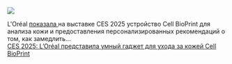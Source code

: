 <!--2025-01-08 09:27:01-->
<div class="yb">
  <div class="rss smaller1 habr"><img src="https://habrastorage.org/webt/yo/xg/k7/yoxgk7gpykpbphcsbpx69it0hjq.jpeg" /><p>L'Oréal <a href="https://www.loreal.com/en/press-release/research-and-innovation/loreal-cell-bioprint/" rel="noopener noreferrer nofollow">показала </a>на выставке CES 2025 устройство Cell BioPrint для анализа кожи и предоставления персонализированных рекомендаций о том, как замедлить... <br><a class="light" href="https://habr.com/ru/news/872178/?utm_source=habrahabr&utm_medium=rss&utm_campaign=872178">CES 2025: L’Oréal представила умный гаджет для ухода за кожей Cell BioPrint</a></div>
</div>
